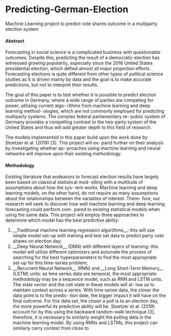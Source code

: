# Predicting-German-Election
Machine Learning project to predict vote shares outcome in a multiparty election system

#### Abstract

Forecasting in social science is a complicated business with questionable outcomes. Despite this, predicting the result of a democratic election has witnessed growing popularity, especially since the 2016 United States presidential election, which defied almost all major projection efforts. Forecasting elections is quite different from other types of political science studies as it is driven mainly by data and the goal is to make accurate predictions, but not to interpret their results.

The goal of this paper is to test whether it is possible to predict election outcome in Germany, where a wide range of parties are competing for power, utilizing current algo- rithms from machine learning and deep learning method- ologies, which are not commonly employed for predicting multiparty systems. The complex federal parliamentary re- public system of Germany provides a compelling contrast to the two-party system of the United States and thus will add greater depth to this field of research.

The models implemented in this paper build upon the work done by Stoetzer et al. (2019) [3]. This project will ex- pand further on their analysis by investigating whether ap- proaches using machine learning and neural networks will improve upon their existing methodology.

#### Methodology

Existing literature that endeavors to forecast election results have largely been based on classical statistical mod- elling with a multitude of assumptions about how the sys- tem works. Machine learning and deep learning models, on the other hand, do not require as many assumptions about the relationships between the variables of interest. There- fore, our research will seek to discover how well machine learning and deep learning forecasting could perform com- pared to existing statistical models when using the same data.
This project will employ three approaches to determine which model has the best predictive ability:
<ol>
<li> __Traditional machine learning regression algorithms__: this will use simple model set-up with training and test set data to predict party vote shares on election day;
</li>
<li> __Deep Neural Network__ (DNN) with different layers of learning: this model will utilize different optimizers and automate the process of searching for the best hyperparameters to find the most appropriate set-up for this time-series problem;
</li>
<li> __Recurrent Neural Network__ (RNN) and __Long Short-Term Memory__ (LSTM) units: as time series data are temporal, the most appropriate methodology may be a sequence model, such as RNN and LSTM units. The state vector and the cell state in these models will al- low us to maintain context across a series. With time series data, the closer the data point is to the predic- tion date, the bigger impact it will have on the final outcome. For this data set, the closer a poll is to an election day, the more powerful its predictive ability will be. Stoetzer et al. (2019) account for by this using the backward random-walk technique [3], therefore, it is necessary to similarly weight the polling data in the machine learning model. By using RNNs and LSTMs, this project can similarly carry context from close to
</li>
</ol>	


